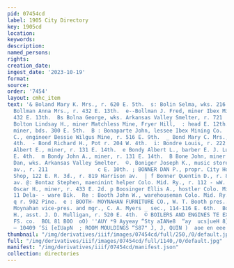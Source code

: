 ```yaml
---
pid: 07454cd
label: 1905 City Directory
key: 1905cd
location: 
keywords: 
description: 
named_persons: 
rights: 
creation_date: 
ingest_date: '2023-10-19'
format: 
source: 
order: '7454'
layout: cmhc_item
text: '& Boland Mary K. Mrs., r. 620 E. 5th.  s: Bolin Selma, wks. 216 W. 7th.  ®
  Bollman Anna Mrs., r. 432 E. 13th.  e--Bollman J. Fred, miner Ibex Mining Co., r.
  432 E. 13th.  Bs Bolna George, wks. Arkansas Valley Smelter, r. 721  4 Elm.  K:
  Bolton Lindsay H., miner Matchless Mine, Fryer Hill,  : head E. 12th.  - Boman Isaac,
  miner, bds. 300 E. 5th.  B : Bonaparte John, lessee Ibex Mining Co.  . Bond George
  C., engineer Bessie Wilgus Mine, r. 516 E. 9th.  _ Bond Mary C. Mrs., r. 204 W.
  4th.  - Bond Richard H., Pot r. 204 W. 4th.  i: Bondre Louis, r. 222 W. 2d.  Bondy
  Albert E., miner, r. 131 E. 14th.  e Bondy Albert L., barber E. J. Lupien, r. 206
  E. 4th.  m Bondy John A., miner, r. 131 E. 14th.  B Bone John, miner Ibex.  # Bonich
  Dan, wks. Arkansas Valley Smelter.  ©. Boniger Joseph K., music store, 606 Harrison
  av., r. 211                c E. 10th. ; BONNER DAN P., propr. City Horseshoeing
  Shop, 122 E. R. 3d., r. 819 Harrison av.  | f Bonner Quentin D., r. 819 Harrison
  av. @: Bontaz Stephen, maeninint helper Colo. Mid. Ry., r. 112 - wW. 6th. *« Bonthron
  Oscar H., miner, r. 433 E. 2d. p Boosinger Ellis A., hostler Colo. Mid. Ry., rms.
  11 Dela- - ware Bik.  Re : Booth John W., warehouseman Colo. Mid. Ry. frt. depot,
  q r. 902 Pine.  e : BOOTH- MOYNAHAN FURNITURE CO., W. T. Booth pres.., ie. J. J.
  Moynahan vice-pres. and mgr., C. A. Myers _ sec., 114-116 E. 6th.  Boland William
  H., asst. J. D. Mulligan, r. 520 E. 4th.  © BOILERS AND ENGINES TE EXSELBACH MACHINE
  FS. co.  BOL 81 BOO  oO) ''AUY *9 Ayyeay “Sty aIANe8  “ay  ucs|ueH 8} sjucby  =
  — 10409 ‘Si [eIUapN  ; ROOM MOULDINGS “S87" J, J, QUIN )  aoe en eee ——— '
thumbnail: "/img/derivatives/iiif/images/07454cd/full/250,/0/default.jpg"
full: "/img/derivatives/iiif/images/07454cd/full/1140,/0/default.jpg"
manifest: "/img/derivatives/iiif/07454cd/manifest.json"
collection: directories
---
```

